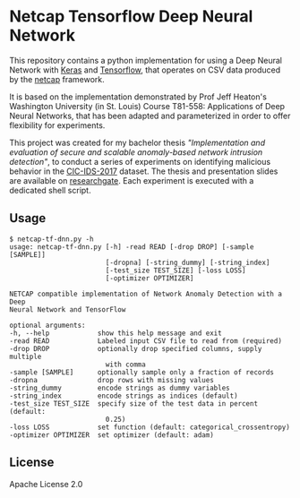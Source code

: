 # Netcap Tensorflow Deep Neural Network

This repository contains a python implementation for using a Deep Neural Network with [Keras](https://keras.io) and [Tensorflow](https://www.tensorflow.org),
that operates on CSV data produced by the [netcap](github.com/dreadl0ck/netcap) framework.

It is based on the implementation demonstrated by Prof Jeff Heaton's Washington University (in St. Louis) Course T81-558: Applications of Deep Neural Networks,
that has been adapted and parameterized in order to offer flexibility for experiments.

This project was created for my bachelor thesis *"Implementation and evaluation of secure and scalable anomaly-based network intrusion detection"*,
to conduct a series of experiments on identifying malicious behavior in the [CIC-IDS-2017](https://www.unb.ca/cic/datasets/ids-2017.html) dataset.
The thesis and presentation slides are available on [researchgate](https://www.researchgate.net/project/Anomaly-based-Network-Security-Monitoring).
Each experiment is executed with a dedicated shell script.

## Usage

    $ netcap-tf-dnn.py -h
    usage: netcap-tf-dnn.py [-h] -read READ [-drop DROP] [-sample [SAMPLE]]
                            [-dropna] [-string_dummy] [-string_index]
                            [-test_size TEST_SIZE] [-loss LOSS]
                            [-optimizer OPTIMIZER]

    NETCAP compatible implementation of Network Anomaly Detection with a Deep
    Neural Network and TensorFlow

    optional arguments:
    -h, --help            show this help message and exit
    -read READ            Labeled input CSV file to read from (required)
    -drop DROP            optionally drop specified columns, supply multiple
                            with comma
    -sample [SAMPLE]      optionally sample only a fraction of records
    -dropna               drop rows with missing values
    -string_dummy         encode strings as dummy variables
    -string_index         encode strings as indices (default)
    -test_size TEST_SIZE  specify size of the test data in percent (default:
                            0.25)
    -loss LOSS            set function (default: categorical_crossentropy)
    -optimizer OPTIMIZER  set optimizer (default: adam)

## License

Apache License 2.0